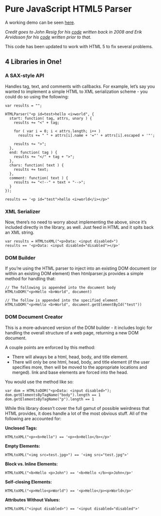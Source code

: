 # Pure JavaScript HTML5 Parser #


A working demo can be seen [here](http://htmlpreview.github.io/?https://github.com/blowsie/Pure-JavaScript-HTML-Parser/blob/master/demo.html).

_Credit goes to John Resig for his [code](http://ejohn.org/blog/pure-javascript-html-parser/) written back in 2008 and Erik Arvidsson for his [code](http://erik.eae.net/simplehtmlparser/simplehtmlparser.js) written prior to that._

This code has been updated to work with HTML 5 to fix several problems.




## 4 Libraries in One! ##

### A SAX-style API ###

Handles tag, text, and comments with callbacks. For example, let’s say you wanted to implement a simple HTML to XML serialization scheme - you could do so using the following:

    var results = "";
 
    HTMLParser("<p id=test>hello <i>world", {
      start: function( tag, attrs, unary ) {
        results += "<" + tag;
     
        for ( var i = 0; i < attrs.length; i++ )
          results += " " + attrs[i].name + '="' + attrs[i].escaped + '"';
     
        results += ">";
      },
      end: function( tag ) {
        results += "</" + tag + ">";
      },
      chars: function( text ) {
        results += text;
      },
      comment: function( text ) {
        results += "<!--" + text + "-->";
      }
    });
 
    results == '<p id="test">hello <i>world</i></p>"

### XML Serializer ###

Now, there’s no need to worry about implementing the above, since it’s included directly in the library, as well. Just feed in HTML and it spits back an XML string.

    var results = HTMLtoXML("<p>Data: <input disabled>")
    results == '<p>Data: <input disabled="disabled"></p>'


### DOM Builder ###

If you’re using the HTML parser to inject into an existing DOM document (or within an existing DOM element) then htmlparser.js provides a simple method for handling that:

    // The following is appended into the document body
    HTMLtoDOM("<p>Hello <b>World", document)
     
    // The follow is appended into the specified element
    HTMLtoDOM("<p>Hello <b>World", document.getElementById("test"))


### DOM Document Creator ###

This is a more-advanced version of the DOM builder - it includes logic for handling the overall structure of a web page, returning a new DOM document.

A couple points are enforced by this method:

 - There will always be a html, head, body, and title element.
 - There will only be one html, head, body, and title element (if the user specifies more, then will be moved to the appropriate locations and merged).
link and base elements are forced into the head.

You would use the method like so:

    var dom = HTMLtoDOM("<p>Data: <input disabled>");
    dom.getElementsByTagName("body").length == 1
    dom.getElementsByTagName("p").length == 1


While this library doesn’t cover the full gamut of possible weirdness that HTML provides, it does handle a lot of the most obvious stuff. All of the following are accounted for:

**Unclosed Tags:**

    HTMLtoXML("<p><b>Hello") == '<p><b>Hello</b></p>'
**Empty Elements:**

    HTMLtoXML("<img src=test.jpg>") == '<img src="test.jpg">'

**Block vs. Inline Elements:**

    HTMLtoXML("<b>Hello <p>John") == '<b>Hello </b><p>John</p>'
**Self-closing Elements:**

    HTMLtoXML("<p>Hello<p>World") == '<p>Hello</p><p>World</p>'
**Attributes Without Values:**

    HTMLtoXML("<input disabled>") == '<input disabled="disabled">'
